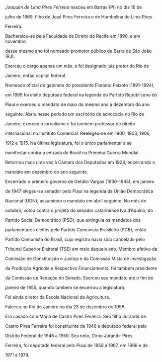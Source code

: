 

*Joaquim de Lima Pires Ferreira* nasceu em Barras (PI) no dia 16 de

julho de 1869, filho de José Pires Ferreira e de Humbelina de Lima Pires

Ferreira.



Bacharelou-se pela Faculdade de Direito do Recife em 1890, e em novembro

desse mesmo ano foi nomeado promotor público de Barra de São João (RJ).

Exerceu o cargo apenas um mês, e foi designado juiz pretor do Rio de

Janeiro, então capital federal.



Nomeado oficial de gabinete do presidente Floriano Peixoto (1891-1894),

em 1895 foi eleito deputado federal na legenda do Partido Republicano do

Piauí e exerceu o mandato de maio do mesmo ano a dezembro do ano

seguinte. Abriu nesse período um escritório de advocacia no Rio de

Janeiro, exerceu o jornalismo e foi também professor de direito

internacional no Instituto Comercial. Reelegeu-se em 1900, 1903, 1906,

1912 e 1915. Na última legislatura, foi o único parlamentar a se

manifestar contra a entrada do Brasil na Primeira Guerra Mundial.

Retornou mais uma vez à Câmara dos Deputados em 1928, encerrando o

mandato em dezembro do ano seguinte.



Encerrado o primeiro governo de Getúlio Vargas (1930-1945), em janeiro

de 1947 elegeu-se senador pelo Piauí na legenda da União Democrática

Nacional (UDN), assumindo o mandato em abril seguinte. No mês de

outubro, votou contra o projeto do senador catarinense Ivo d’Aquino, do

Partido Social Democrático (PSD), que extinguia os mandatos dos

parlamentares eleitos pelo Partido Comunista Brasileiro (PCB), então

Partido Comunista do Brasil, cujo registro havia sido cancelado pelo

Tribunal Superior Eleitoral (TSE) em maio daquele ano. Membro efetivo da

Comissão de Constituição e Justiça e da Comissão Mista de Investigação

da Produção Agrícola e Respectivo Financiamento, foi também presidente

da Comissão de Redação do Senado. Exerceu seu mandato até o fim de

janeiro de 1955, quando também se encerrou a legislatura.



Foi ainda diretor da Escola Nacional de Agricultura.



Faleceu no Rio de Janeiro no dia 23 de dezembro de 1958.



Era casado com Maria de Castro Pires Ferreira. Seu filho Jurandir de

Castro Pires Ferreira foi constituinte de 1946 e deputado federal pelo

Distrito Federal de 1946 a 1950. Seu neto, Dirno Jurandir Pires

Ferreira, foi deputado federal pelo Piauí de 1959 a 1967, em 1968 e de

1971 a 1979.



